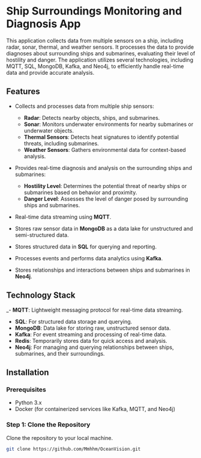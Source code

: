 # Ship Surroundings Monitoring and Diagnosis App

This application collects data from multiple sensors on a ship, including radar, sonar, thermal, and weather sensors. It processes the data to provide diagnoses about surrounding ships and submarines, evaluating their level of hostility and danger. The application utilizes several technologies, including MQTT, SQL, MongoDB, Kafka, and Neo4j, to efficiently handle real-time data and provide accurate analysis.

## Features
- Collects and processes data from multiple ship sensors:
  - **Radar**: Detects nearby objects, ships, and submarines.
  - **Sonar**: Monitors underwater environments for nearby submarines or underwater objects.
  - **Thermal Sensors**: Detects heat signatures to identify potential threats, including submarines.
  - **Weather Sensors**: Gathers environmental data for context-based analysis.

- Provides real-time diagnosis and analysis on the surrounding ships and submarines:
  - **Hostility Level**: Determines the potential threat of nearby ships or submarines based on behavior and proximity.
  - **Danger Level**: Assesses the level of danger posed by surrounding ships and submarines.

- Real-time data streaming using **MQTT**.
- Stores raw sensor data in **MongoDB** as a data lake for unstructured and semi-structured data.
- Stores structured data in **SQL** for querying and reporting.
- Processes events and performs data analytics using **Kafka**.
- Stores relationships and interactions between ships and submarines in **Neo4j**.

## Technology Stack

_- **MQTT**: Lightweight messaging protocol for real-time data streaming.
- **SQL**: For structured data storage and querying.
- **MongoDB**: Data lake for storing raw, unstructured sensor data.
- **Kafka**: For event streaming and processing of real-time data.
- **Redis**: Temporarily stores data for quick access and analysis.
- **Neo4j**: For managing and querying relationships between ships, submarines, and their surroundings.

## Installation

### Prerequisites
- Python 3.x
- Docker (for containerized services like Kafka, MQTT, and Neo4j)

### Step 1: Clone the Repository
Clone the repository to your local machine.

```bash
git clone https://github.com/Mmhhm/OceanVision.git
